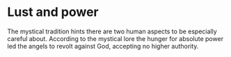 Lust and power
===========

The mystical tradition hints there are two human aspects to be especially careful about. According to the mystical lore the hunger for absolute power led the angels to revolt against God, accepting no higher authority. 
